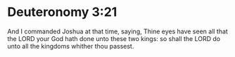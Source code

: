 # Deuteronomy 3:21

And I commanded Joshua at that time, saying, Thine eyes have seen all that the LORD your God hath done unto these two kings: so shall the LORD do unto all the kingdoms whither thou passest.